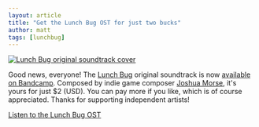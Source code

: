 ```yaml
---
layout: article
title: "Get the Lunch Bug OST for just two bucks"
author: matt
tags: [lunchbug]
---
```

<div class="full-frame">
	<a href="http://joshuamorse.bandcamp.com/album/lunch-bug-ost" width="500" height="500">
		<img alt="Lunch Bug original soundtrack cover" src="/media/images/posts/lunch_bug/ost.jpg">
	</a>
</div>

Good news, everyone! The [Lunch Bug][1] original soundtrack is now [available on Bandcamp][2]. Composed by indie game composer [Joshua Morse][3], it's yours for just $2 (USD). You can pay more if you like, which is of course appreciated. Thanks for supporting independent artists!

<a class="download-podcast" href="http://joshuamorse.bandcamp.com/album/lunch-bug-ost">
	Listen to the Lunch Bug OST
</a>

[1]: http://www.lunchbug.com/
[2]: http://joshuamorse.bandcamp.com/album/lunch-bug-ost
[3]: http://jmflava.com/
